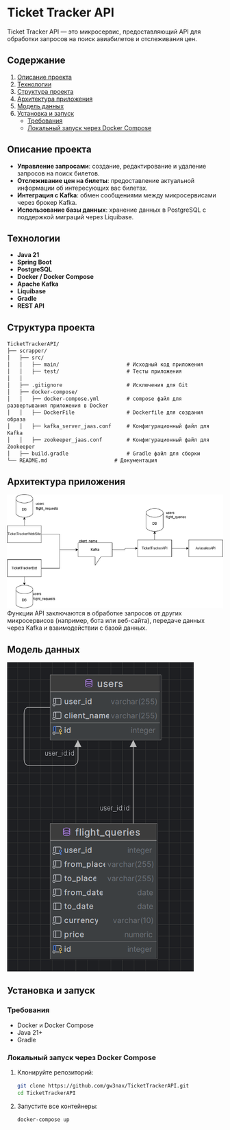 # Ticket Tracker API

Ticket Tracker API — это микросервис, предоставляющий API для обработки запросов на поиск авиабилетов и отслеживания цен.

## Содержание

1. [Описание проекта](#Описание-проекта)
2. [Технологии](#Технологии)
3. [Структура проекта](#Структура-проекта)
4. [Архитектура приложения](#Архитектура-приложения)
5. [Модель данных](#Модель-данных)
6. [Установка и запуск](#Установка-и-запуск)
    - [Требования](#Требования)
    - [Локальный запуск через Docker Compose](#Локальный-запуск-через-Docker-Compose)

## Описание проекта

- **Управление запросами**: создание, редактирование и удаление запросов на поиск билетов.
- **Отслеживание цен на билеты**: предоставление актуальной информации об интересующих вас билетах.
- **Интеграция с Kafka**: обмен сообщениями между микросервисами через брокер Kafka.
- **Использование базы данных**: хранение данных в PostgreSQL с поддержкой миграций через Liquibase.

## Технологии

- **Java 21**
- **Spring Boot**
- **PostgreSQL**
- **Docker / Docker Compose**
- **Apache Kafka**
- **Liquibase**
- **Gradle**
- **REST API**

## Структура проекта
```
TicketTrackerAPI/
├── scrapper/
│   ├── src/
│   │   ├── main/                      # Исходный код приложения
│   │   ├── test/                      # Тесты приложения
│   │
│   ├── .gitignore                     # Исключения для Git
│   ├── docker-compose/
│   │   ├── docker-compose.yml         # compose файл для развертывания приложения в Docker
│   │   ├── DockerFile                 # Dockerfile для создания образа
│   │   ├── kafka_server_jaas.conf     # Конфигурационный файл для Kafka
│   │   ├── zookeeper_jaas.conf        # Конфигурационный файл для Zookeeper
│   ├── build.gradle                   # Gradle файл для сборки
└── README.md                      # Документация
```

## Архитектура приложения
![architecture.jpg](README/architecture.png)
Функции API заключаются в обработке запросов от других микросервисов (например, бота или веб-сайта), передаче данных через Kafka и взаимодействии с базой данных.

## Модель данных
![DB_structure.png](README/DB_structure.png)

## Установка и запуск

### Требования

- Docker и Docker Compose
- Java 21+
- Gradle

### Локальный запуск через Docker Compose

1. Клонируйте репозиторий:
    ```bash
    git clone https://github.com/gw3nax/TicketTrackerAPI.git
    cd TicketTrackerAPI
    ```

2. Запустите все контейнеры:
    ```bash
    docker-compose up
    ```
